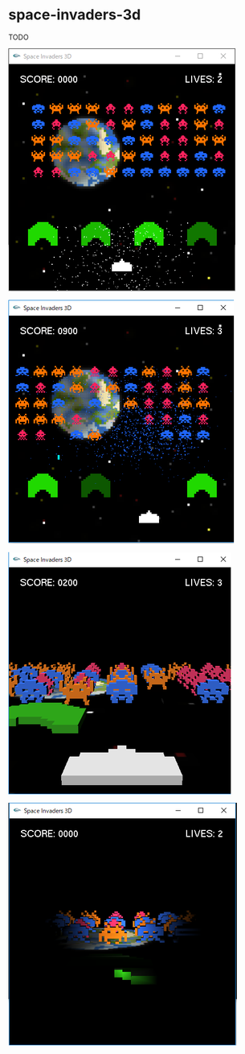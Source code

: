 # space-invaders-3d

TODO

![Typical Space Invaders top-down view](images/default_view.PNG)

![With explosions!](images/particle_explosion.PNG)

![3D!](images/3d_view.PNG)

![Dark mode!](images/light_view.PNG)
